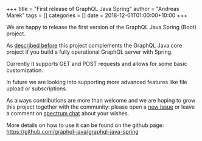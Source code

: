 +++
title = "First release of GraphQL Java Spring"
author = "Andreas Marek"
tags = []
categories = []
date = 2018-12-01T01:00:00+10:00
+++

We are happy to release the first version of the GraphQL Java Spring (Boot) project.

As [described before](https://www.graphql-java.com/blog/graphql-java-aims-to-be-used-directly/) this project
complements the GraphQL Java core project if you build a fully operational GraphQL server with Spring.

Currently it supports GET and POST requests and allows for some basic customization.  

In future we are looking into supporting more advanced features like file upload or subscriptions.

As always contributions are more than welcome and we are hoping to grow this project together with the 
community: please open a [new issue](https://github.com/graphql-java/graphql-java-spring/issues/new) or leave a comment on [spectrum chat](https://spectrum.chat/graphql-java) about your wishes.

More details on how to use it can be found on the github page: https://github.com/graphql-java/graphql-java-spring
